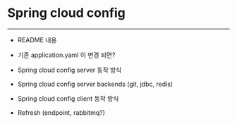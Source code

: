 # Spring cloud config  

--- 

- README 내용

- 기존 application.yaml 이 변경 되면?  
- Spring cloud config server 동작 방식
- Spring cloud config server backends (git, jdbc, redis)  
- Spring cloud config client 동작 방식
- Refresh (endpoint, rabbitmq?)    

